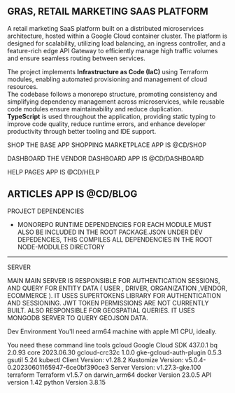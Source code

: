 ## GRAS, RETAIL MARKETING SAAS PLATFORM

A retail marketing SaaS platform built on a distributed microservices architecture, hosted within a Google Cloud container cluster. The platform is designed for scalability, utilizing load balancing, an ingress controller, and a feature-rich edge API Gateway to efficiently manage high traffic volumes and ensure seamless routing between services.  

The project implements **Infrastructure as Code (IaC)** using Terraform modules, enabling automated provisioning and management of cloud resources.  
The codebase follows a monorepo structure, promoting consistency and simplifying dependency management across microservices, while reusable code modules ensure maintainability and reduce duplication.  
**TypeScript** is used throughout the application, providing static typing to improve code quality, reduce runtime errors, and enhance developer productivity through better tooling and IDE support.

SHOP
THE BASE APP SHOPPING MARKETPLACE APP IS @CD/SHOP

DASHBOARD
THE VENDOR DASHBOARD APP IS @CD/DASHBOARD

HELP PAGES APP IS @CD/HELP

ARTICLES APP IS @CD/BLOG
---

PROJECT DEPENDENCIES

- MONOREPO RUNTIME DEPENDENCIES FOR EACH MODULE MUST ALSO BE INCLUDED IN THE ROOT PACKAGE.JSON UNDER DEV DEPEDENCIES, THIS COMPILES ALL DEPENDENCIES IN THE ROOT NODE-MODULES DIRECTORY

---

SERVER

MAIN
MAIN SERVER IS RESPONSIBLE FOR AUTHENTICATION SESSIONS, AND QUERY FOR ENTITY DATA ( USER , DRIVER, ORGANIZATION ,VENDOR, ECOMMERCE ). IT USES SUPERTOKENS LIBRARY FOR AUTHENTICATION AND SESSIONING. JWT TOKEN PERMISSIONS ARE NOT CURRENTLY BUILT.
ALSO RESPONSIBLE FOR GEOSPATIAL QUERIES. IT USES MONGODB SERVER TO QUERY GEOJSON DATA.

Dev Environment
You'll need arm64 machine with apple M1 CPU, ideally.

You need these command line tools
gcloud
Google Cloud SDK 437.0.1
bq 2.0.93
core 2023.06.30
gcloud-crc32c 1.0.0
gke-gcloud-auth-plugin 0.5.3
gsutil 5.24
kubectl
Client Version: v1.28.2
Kustomize Version: v5.0.4-0.20230601165947-6ce0bf390ce3
Server Version: v1.27.3-gke.100
terraform
Terraform v1.5.7
on darwin_arm64
docker
Version 23.0.5
API version 1.42
python
Version 3.8.15
